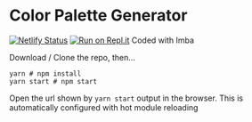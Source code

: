 # Color Palette Generator
[![Netlify Status](https://api.netlify.com/api/v1/badges/94d3d5cc-a2fd-41c5-8f1c-4193648c7888/deploy-status)](https://app.netlify.com/sites/color-pallete-generator/deploys)
[![Run on Repl.it](https://repl.it/badge/github/iamtirado/imba-palette-generator)](https://repl.it/github/iamtirado/imba-palette-generator)
Coded with Imba

Download / Clone the repo, then...

```
yarn # npm install
yarn start # npm start
```

Open the url shown by `yarn start` output in the browser.
This is automatically configured with hot module reloading
